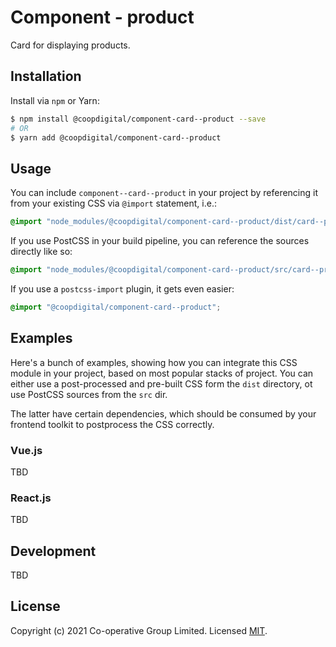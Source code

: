 # Component - product
Card for displaying products.

## Installation
Install via `npm` or Yarn:
```bash
$ npm install @coopdigital/component-card--product --save
# OR
$ yarn add @coopdigital/component-card--product
```

## Usage
You can include `component--card--product` in your project by referencing it from your existing CSS via `@import` statement, i.e.:
```css
@import "node_modules/@coopdigital/component-card--product/dist/card--product.css";
```

If you use PostCSS in your build pipeline, you can reference the sources directly like so:
```css
@import "node_modules/@coopdigital/component-card--product/src/card--product.pcss";
```

If you use a `postcss-import` plugin, it gets even easier:
```css
@import "@coopdigital/component-card--product";
```

## Examples
Here's a bunch of examples, showing how you can integrate this CSS module in your project, based on most popular stacks of project. You can either use a post-processed and pre-built CSS form the `dist` directory, ot use PostCSS sources from the `src` dir.

The latter have certain dependencies, which should be consumed by your frontend toolkit to postprocess the CSS correctly.

### Vue.js
TBD

### React.js
TBD

## Development
TBD


## License
Copyright (c) 2021 Co-operative Group Limited.
Licensed [MIT](https://github.com/coopdigital/coop-frontend/blob/master/LICENSE).

 